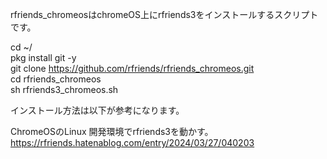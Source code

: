 rfriends_chromeosはchromeOS上にrfriends3をインストールするスクリプトです。  
  
cd ~/  
pkg install git -y  
git clone https://github.com/rfriends/rfriends_chromeos.git  
cd rfriends_chromeos  
sh rfriends3_chromeos.sh  
  
インストール方法は以下が参考になります。  
  
ChromeOSのLinux 開発環境でrfriends3を動かす。  
https://rfriends.hatenablog.com/entry/2024/03/27/040203  

